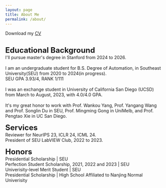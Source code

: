 ```yaml
---
layout: page
title: About Me
permalink: /about/
---
```

<p>
	Download my <a href="https://github.com/RussRobin/RussRobin.github.io/blob/7729c6298754b8077f3a4c466fc79e1f14428af1/resume%20Wenxiao%20Cai.pdf" download="CV">CV</a><br>
	<br>
</p>

<p>
	<font size="+2"><strong>Educational Background</strong></font>
	<br>
	I'll pursue master's degree in Stanford from 2024 to 2026.
	<br>
	<br>
	I am an undergraduate student for B.S. Degree of Automation, in Southeast University(SEU) from 2020 to 2024(in progress).
	<br> SEU GPA 3.93/4, RANK 1/111
	<br>
	<br>
	I was an exchange student in University of California San Diego (UCSD) from March to August, 2023, with 4.0/4.0 GPA.
	<br>
	<br>
	It's my great honor to work with Prof. Wankou Yang, Prof. Yangang Wang and Prof. Songlin Du in SEU, Prof. Mingming Gong in UniMelb, and Prof. Pengtao Xie in UC San Diego.

</p>

<p>
	<font size="+2"><strong> Services </strong></font>
	<br> Reviewer for NeurIPS 23, ICLR 24, ICML 24. 
	<br> President of SEU LabVIEW Club, 2022 to 2023.
</p>

<p>
	<font size="+2"><strong> Honors </strong></font>
	<br> Presidential Scholarship | SEU
	<br> Perfection Student Scholarship, 2021, 2022 and 2023 | SEU
	<br> Univerisity-level Merit Student | SEU
	<br> Presidential Scholarship | High School Affiliated to Nanjing Normal Univerisity
</p>